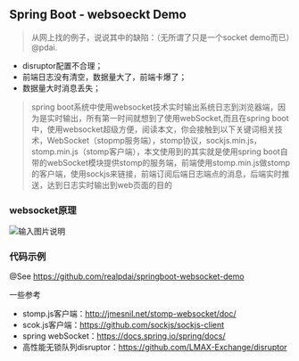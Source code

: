 ## Spring Boot - websoeckt Demo

> 从网上找的例子，说说其中的缺陷：（无所谓了只是一个socket demo而已）@pdai.
+ disruptor配置不合理；
+ 前端日志没有清空，数据量大了，前端卡爆了；
+ 数据量大时消息丢失；

> spring boot系统中使用websocket技术实时输出系统日志到浏览器端，因为是实时输出，所有第一时间就想到了使用webSocket,而且在spring boot中，使用websocket超级方便，阅读本文，你会接触到以下关键词相关技术，WebSocket（stopmp服务端），stomp协议，sockjs.min.js，stomp.min.js（stomp客户端），本文使用到的其实就是使用spring boot自带的webSocket模块提供stomp的服务端，前端使用stomp.min.js做stomp的客户端，使用sockjs来链接，前端订阅后端日志端点的消息，后端实时推送，达到日志实时输出到web页面的目的




### websocket原理

![输入图片说明](/_images/spring/springboot-data-websocket-1.png "屏幕截图.png")


### 代码示例

@See https://github.com/realpdai/springboot-websocket-demo 

一些参考

+ stomp.js客户端：http://jmesnil.net/stomp-websocket/doc/
+ scok.js客户端：https://github.com/sockjs/sockjs-client
+ spring webSocket：https://docs.spring.io/spring/docs/
+ 高性能无锁队列disruptor：https://github.com/LMAX-Exchange/disruptor

